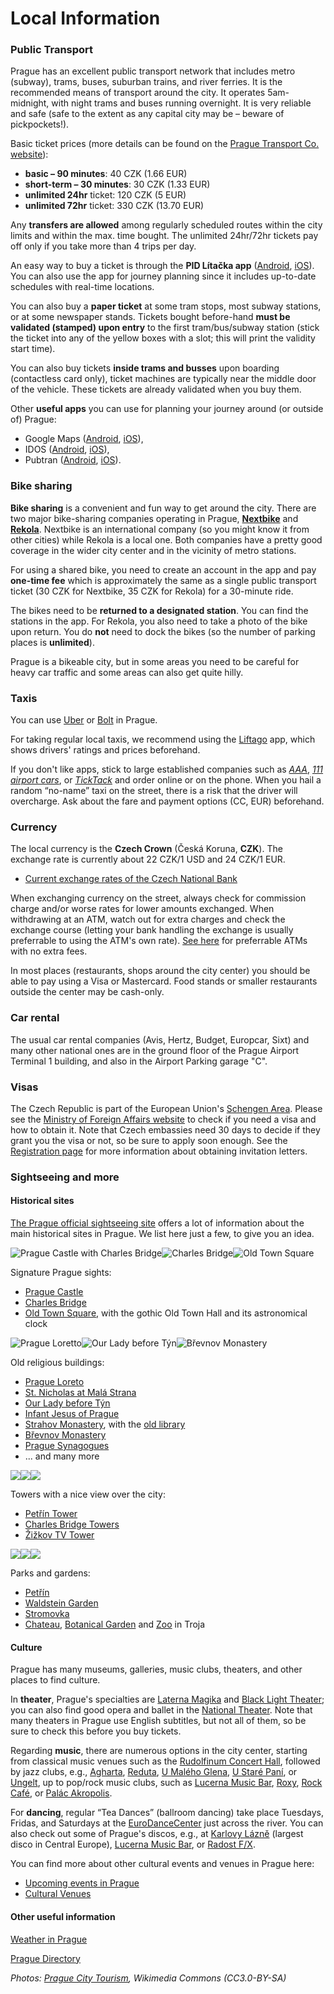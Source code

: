 
Local Information
=================

### Public Transport

Prague has an excellent public transport network that includes metro (subway), trams, buses, suburban trains, and river ferries. It is the recommended means of transport around the city. It operates 5am-midnight, with night trams and buses running overnight. It is very reliable and safe (safe to the extent as any capital city may be – beware of pickpockets!).

Basic ticket prices (more details can be found on the [Prague Transport Co. website](http://www.dpp.cz/en/)):

*   **basic – 90 minutes**: 40 CZK (1.66 EUR)
*   **short-term – 30 minutes**: 30 CZK (1.33 EUR)
*   **unlimited 24hr** ticket: 120 CZK (5 EUR)
*   **unlimited 72hr** ticket: 330 CZK (13.70 EUR)

Any **transfers are allowed** among regularly scheduled routes within the city limits and within the max. time bought. The unlimited 24hr/72hr tickets pay off only if you take more than 4 trips per day.

An easy way to buy a ticket is through the **PID Lítačka app** ([Android](https://play.google.com/store/apps/details?id=cz.dpp.praguepublictransport&hl=cs&gl=US), [iOS](https://apps.apple.com/cz/app/pid-l%C3%ADta%C4%8Dka/id983071129)). You can also use the app for journey planning since it includes up-to-date schedules with real-time locations.

You can also buy a **paper ticket** at some tram stops, most subway stations, or at some newspaper stands. Tickets bought before-hand **must be validated (stamped) upon entry** to the first tram/bus/subway station (stick the ticket into any of the yellow boxes with a slot; this will print the validity start time).

You can also buy tickets **inside trams and busses** upon boarding (contactless card only), ticket machines are typically near the middle door of the vehicle. These tickets are already validated when you buy them.

Other **useful apps** you can use for planning your journey around (or outside of) Prague:
- Google Maps ([Android](https://play.google.com/store/apps/details?id=com.google.android.apps.maps&hl=cs&gl=US), [iOS](https://apps.apple.com/us/app/google-maps/id585027354)),
- IDOS ([Android](https://play.google.com/store/apps/details?id=cz.mafra.jizdnirady&hl=cs&gl=US), [iOS](https://apps.apple.com/cz/app/j%C3%ADzdn%C3%AD-%C5%99%C3%A1dy-idos/id473503749?l=cs)),
- Pubtran ([Android](https://play.google.com/store/apps/details?id=cz.fhejl.pubtran&hl=en_US), [iOS](https://apps.apple.com/us/app/pubtran/id1005549504)).


### Bike sharing

**Bike sharing** is a convenient and fun way to get around the city. There are two major bike-sharing companies operating in Prague, **[Nextbike](https://www.nextbikeczech.com)** and **[Rekola](https://www.rekola.cz)**. Nextbike is an international company (so you might know it from other cities) while Rekola is a local one. Both companies have a pretty good coverage in the wider city center and in the vicinity of metro stations.

For using a shared bike, you need to create an account in the app and pay **one-time fee** which is approximately the same as a single public transport ticket (30 CZK for Nextbike, 35 CZK for Rekola) for a 30-minute ride. 

The bikes need to be **returned to a designated station**. You can find the stations in the app. For Rekola, you also need to take a photo of the bike upon return. You do **not** need to dock the bikes (so the number of parking places is **unlimited**).

Prague is a bikeable city, but in some areas you need to be careful for heavy car traffic and some areas can also get quite hilly.


### Taxis

You can use [Uber](https://www.uber.com) or [Bolt](https://bolt.eu/en-cz/cities/prague/) in Prague. 

For taking regular local taxis, we recommend using the [Liftago](https://www.liftago.com/) app, which shows drivers' ratings and prices beforehand.

If you don't like apps, stick to large established companies such as _[AAA](http://www.aaataxi.cz/)_, _[111 airport cars](http://www.airportcars.cz/?lang=en)_, or _[TickTack](http://www.ticktack.cz/en)_ and order online or on the phone.
When you hail a random “no-name” taxi on the street, there is a risk that the driver will overcharge.
Ask about the fare and payment options (CC, EUR) beforehand.


### Currency

The local currency is the **Czech Crown** (Česká Koruna, **CZK**). The exchange rate is currently about 22 CZK/1 USD and 24 CZK/1 EUR.

*   [Current exchange rates of the Czech National Bank](https://www.cnb.cz/en/financial-markets/foreign-exchange-market/central-bank-exchange-rate-fixing/central-bank-exchange-rate-fixing/)

When exchanging currency on the street, always check for commission charge and/or worse rates for lower amounts exchanged. When withdrawing at an ATM, watch out for extra charges and check the exchange course (letting your bank handling the exchange is usually preferrable to using the ATM's own rate). [See here](https://expatwiki.org/Czechia/Banking/Cash) for preferrable ATMs with no extra fees.

In most places (restaurants, shops around the city center) you should be able to pay using a Visa or Mastercard. Food stands or smaller restaurants outside the center may be cash-only.


### Car rental

The usual car rental companies (Avis, Hertz, Budget, Europcar, Sixt) and many other national ones are in the ground floor of the Prague Airport Terminal 1 building, and also in the Airport Parking garage "C".

### Visas

The Czech Republic is part of the European Union's [Schengen Area](http://en.wikipedia.org/wiki/Schengen_Agreement). Please see the [Ministry of Foreign Affairs website](http://www.mzv.cz/jnp/en/information_for_aliens/frequently_asked_questions/index.html) to check if you need a visa and how to obtain it. Note that Czech embassies need 30 days to decide if they grant you the visa or not, so be sure to apply soon enough.
See the [Registration page](/registration.html) for more information about obtaining invitation letters.


### Sightseeing and more

#### Historical sites

[The Prague official sightseeing site](http://www.prague.eu/en) offers a lot of information about the main historical sites in Prague. We list here just a few, to give you an idea.

![Prague Castle with Charles Bridge](https://ufal.mff.cuni.cz/~odusek/2015/images/castle.jpg)![Charles Bridge](https://ufal.mff.cuni.cz/~odusek/2015/images/bridge_0.jpg)![Old Town Square](https://ufal.mff.cuni.cz/~odusek/2015/images/old_town_sq.jpg)

Signature Prague sights:

*   [Prague Castle](http://en.wikipedia.org/wiki/Prague_Castle)
*   [Charles Bridge](http://en.wikipedia.org/wiki/Charles_Bridge)
*   [Old Town Square](http://www.prague.eu/en/object/places/183/old-town-square-staromestske-namesti), with the gothic Old Town Hall and its astronomical clock

![Prague Loretto](https://ufal.mff.cuni.cz/~odusek/2015/images/loretto.jpg)![Our Lady before Týn](https://ufal.mff.cuni.cz/~odusek/2015/images/tyn.jpg)![Břevnov Monastery](https://ufal.mff.cuni.cz/~odusek/2015/images/brevnov.jpg)

Old religious buildings:

*   [Prague Loreto](http://stara.loreta.cz/en/index.htm)
*   [St. Nicholas at Malá Strana](http://www.stnicholas.cz/en/)
*   [Our Lady before Týn](http://en.wikipedia.org/wiki/Church_of_Our_Lady_before_T%C3%BDn)
*   [Infant Jesus of Prague](http://www.pragjesu.cz/en/)
*   [Strahov Monastery](http://www.strahovskyklaster.cz/webmagazine/home.asp?idk=257), with the [old library](http://www.strahovskyklaster.cz/library)
*   [Břevnov Monastery](http://en.wikipedia.org/wiki/B%C5%99evnov_Monastery)
*   [Prague Synagogues](http://www.synagogue.cz/)
*   ... and many more

![](https://ufal.mff.cuni.cz/~odusek/2015/images/petrin_0.jpg)![](https://ufal.mff.cuni.cz/~odusek/2015/images/bridge_towers.jpg)![](https://ufal.mff.cuni.cz/~odusek/2015/images/zizkov.jpg)

Towers with a nice view over the city:

*   [Petřín Tower](http://en.wikipedia.org/wiki/Pet%C5%99%C3%ADn_Lookout_Tower)
*   [Charles Bridge Towers](http://en.muzeumprahy.cz/1174-prague-towers/)
*   [Žižkov TV Tower](http://towerpark.cz/en/)

![](https://ufal.mff.cuni.cz/~odusek/2015/images/petrin-zahrada.jpg)![](https://ufal.mff.cuni.cz/~odusek/2015/images/valdstejnska.jpg)![](https://ufal.mff.cuni.cz/~odusek/2015/images/stromovka.jpg)

Parks and gardens:

*   [Petřín](http://en.wikipedia.org/wiki/Pet%C5%99%C3%ADn)
*   [Waldstein Garden](http://www.senat.cz/informace/pro_verejnost/valdstejnska_zahrada/index-eng.php)
*   [Stromovka](http://www.prague.eu/en/object/places/483/royal-game-reserve-stromovka)
*   [Chateau](http://en.ghmp.cz/troja-chateau/), [Botanical Garden](http://www.botanicka.cz/hlavni-stranka/general-information-en.html?page_id=1186) and [Zoo](https://www.zoopraha.cz/en) in Troja

#### Culture

Prague has many museums, galleries, music clubs, theaters, and other places to find culture. 

In **theater**, Prague's specialties are [Laterna Magika](http://www.narodni-divadlo.cz/cs/laterna-magika) and [Black Light Theater](http://en.wikipedia.org/wiki/Black_light_theatre); you can also find good opera and ballet in the [National Theater](http://www.narodni-divadlo.cz/en). Note that many theaters in Prague use English subtitles, but not all of them, so be sure to check this before you buy tickets.

Regarding **music**, there are numerous options in the city center, starting from classical music venues such as the [Rudolfinum Concert Hall](http://www.rudolfinum.cz/en/concert-schedule/), followed by jazz clubs, e.g., [Agharta](http://www.agharta.cz), [Reduta](http://www.redutajazzclub.cz), [U Malého Glena](http://malyglen.cz), [U Staré Paní](http://www.jazzstarapani.cz), or [Ungelt](http://www.jazzungelt.cz), up to pop/rock music clubs, such as [Lucerna Music Bar](http://www.musicbar.cz/en/), [Roxy](http://www.roxy.cz), [Rock Café](http://www.rockcafe.cz), or [Palác Akropolis](http://www.palacakropolis.cz).

For **dancing**, regular “Tea Dances” (ballroom dancing) take place Tuesdays, Fridas, and Saturdays at the [EuroDanceCenter](http://www.plaminek.cz/chci-si-jen-zatancit/) just across the river. You can also check out some of Prague's discos, e.g., at [Karlovy Lázně](http://www.karlovylazne.cz) (largest disco in Central Europe), [Lucerna Music Bar](http://www.musicbar.cz), or [Radost F/X](http://www.radostfx.cz).

You can find more about other cultural events and venues in Prague here:

*   [Upcoming events in Prague](https://goout.cz/en/events/prague/)
*   [Cultural Venues](https://goout.cz/en/venues/prague/)

#### Other useful information

[Weather in Prague](http://chmu.cz/portal/dt?portal_lang=en&menu=JSPTabContainer/P1_0_Home)

[Prague Directory](http://www.expats.cz/directory/?Nav#anchor3640)

_Photos: [Prague City Tourism](http://www.praguecitytourism.cz/), Wikimedia Commons (CC3.0-BY-SA)_
